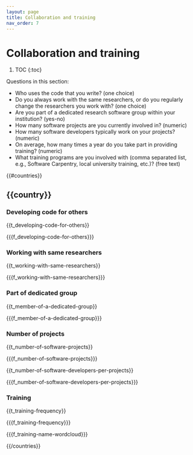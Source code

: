 ```yaml
---
layout: page
title: Collaboration and training
nav_order: 7
---
```

# Collaboration and training

1. TOC
{:toc}

Questions in this section:

* Who uses the code that you write? (one choice)
* Do you always work with the same researchers, or do you regularly change the
  researchers you work with? (one choice)
* Are you part of a dedicated research software group within your institution?
  (yes-no)
* How many software projects are you currently involved in? (numeric)
* How many software developers typically work on your projects? (numeric)
* On average, how many times a year do you take part in providing training?
  (numeric)
* What training programs are you involved with (comma separated list, e.g.,
  Software Carpentry, local university training, etc.)? (free text)

{{#countries}}

## {{country}}

### Developing code for others

{{t_developing-code-for-others}}

{{{f_developing-code-for-others}}}

### Working with same researchers

{{t_working-with-same-researchers}}

{{{f_working-with-same-researchers}}}

### Part of dedicated group

{{t_member-of-a-dedicated-group}}

{{{f_member-of-a-dedicated-group}}}

### Number of projects

{{t_number-of-software-projects}}

{{{f_number-of-software-projects}}}

{{t_number-of-software-developers-per-projects}}

{{{f_number-of-software-developers-per-projects}}}

### Training

{{t_training-frequency}}

{{{f_training-frequency}}}

{{{f_training-name-wordcloud}}}

{{/countries}}
